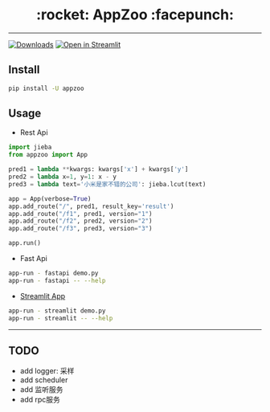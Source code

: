 <h1 align = "center">:rocket: AppZoo :facepunch:</h1>

---
[![Downloads](http://pepy.tech/badge/AppZoo)](http://pepy.tech/project/AppZoo)
[![Open in Streamlit](https://static.streamlit.io/badges/streamlit_badge_black_white.svg)](https://share.streamlit.io/jie-yuan/appzoo/apps_streamlit/demo.py)


## Install
```bash
pip install -U appzoo
```
## Usage
- Rest Api
```python
import jieba
from appzoo import App

pred1 = lambda **kwargs: kwargs['x'] + kwargs['y']
pred2 = lambda x=1, y=1: x - y
pred3 = lambda text='小米是家不错的公司': jieba.lcut(text)

app = App(verbose=True)
app.add_route("/", pred1, result_key='result')
app.add_route("/f1", pred1, version="1")
app.add_route("/f2", pred2, version="2")
app.add_route("/f3", pred3, version="3")

app.run()
```

- Fast Api
```bash
app-run - fastapi demo.py
app-run - fastapi -- --help
```

- [Streamlit App](https://share.streamlit.io/jie-yuan/appzoo/apps_streamlit/demo.py)
```bash
app-run - streamlit demo.py
app-run - streamlit -- --help
```


---
## TODO
- add logger: 采样
- add scheduler
- add 监听服务
- add rpc服务
